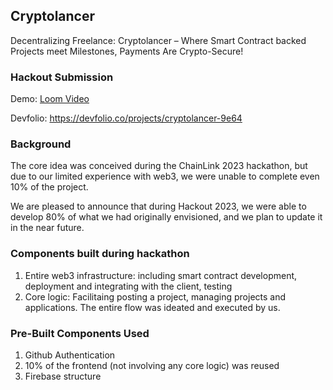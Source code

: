 ## Cryptolancer
Decentralizing Freelance: Cryptolancer – Where Smart Contract backed Projects meet Milestones, Payments Are Crypto-Secure!

### Hackout Submission
Demo: [Loom Video](https://www.loom.com/share/5f72e5f72440497c99981924ceb786a0?sid=db6ff72e-99fd-4ebb-8d71-653f1bc9f983)

Devfolio: https://devfolio.co/projects/cryptolancer-9e64
### Background
The core idea was conceived during the ChainLink 2023 hackathon, but due to our limited experience with web3, we were unable to complete even 10% of the project. 

We are pleased to announce that during Hackout 2023, we were able to develop 80% of what we had originally envisioned, and we plan to update it in the near future.

### Components built during hackathon
1. Entire web3 infrastructure: including smart contract development, deployment and integrating with the client, testing
2. Core logic: Facilitaing posting a project, managing projects and applications. The entire flow was ideated and executed by us.

### Pre-Built Components Used
1. Github Authentication
2. 10% of the frontend (not involving any core logic) was reused
3. Firebase structure
